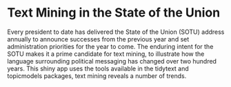 # Text Mining in the State of the Union

Every president to date has delivered the State of the Union (SOTU) address annually to announce successes from the previous year and set administration priorities for the year to come. The enduring intent for the SOTU makes it a prime candidate for text mining, to illustrate how the language surrounding political messaging has changed over two hundred years. This shiny app uses the tools available in the tidytext and topicmodels packages, text mining reveals a number of trends.
